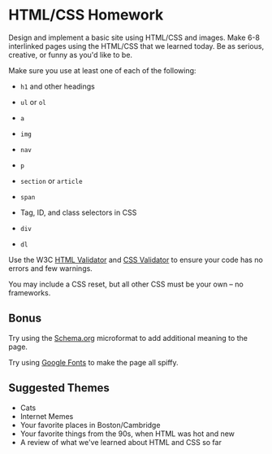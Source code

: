 # HTML/CSS Homework

Design and implement a basic site using HTML/CSS and images. Make 6-8 interlinked pages using the HTML/CSS that we learned today. Be as serious, creative, or funny as you'd like to be.

Make sure you use at least one of each of the following:

* `h1` and other headings
* `ul` or `ol`
* `a`
* `img`
* `nav`
* `p`
* `section` or `article`
* `span`
* Tag, ID, and class selectors in CSS
* `div`

* `dl`


Use the W3C [HTML Validator](http://validator.w3.org/) and [CSS Validator](http://jigsaw.w3.org/css-validator/) to ensure your code has no errors and few warnings.

You may include a CSS reset, but all other CSS must be your own &ndash; no frameworks.

## Bonus

Try using the [Schema.org](http://schema.org) microformat to add additional meaning to the page.

Try using [Google Fonts](http://google.com/fonts) to make the page all spiffy.

## Suggested Themes

* Cats
* Internet Memes
* Your favorite places in Boston/Cambridge
* Your favorite things from the 90s, when HTML was hot and new
* A review of what we've learned about HTML and CSS so far
